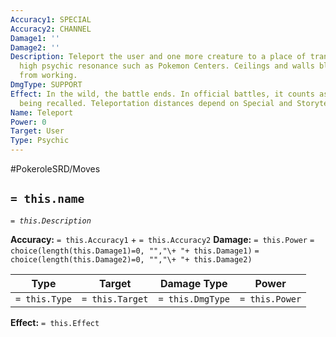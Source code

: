 ```yaml
---
Accuracy1: SPECIAL
Accuracy2: CHANNEL
Damage1: ''
Damage2: ''
Description: Teleport the user and one more creature to a place of tranquility and
  high psychic resonance such as Pokemon Centers. Ceilings and walls block this move
  from working.
DmgType: SUPPORT
Effect: In the wild, the battle ends. In official battles, it counts as the Pokemon
  being recalled. Teleportation distances depend on Special and Storyteller's discretion.
Name: Teleport
Power: 0
Target: User
Type: Psychic
---
```


#PokeroleSRD/Moves

## `= this.name` 
*`= this.Description`*

**Accuracy:** `= this.Accuracy1` + `= this.Accuracy2`
**Damage:** `= this.Power` `= choice(length(this.Damage1)=0, "","\+ "+ this.Damage1)` `= choice(length(this.Damage2)=0, "","\+ "+ this.Damage2)`

| Type          | Target          | Damage Type          | Power          |
| ------------- | --------------- | ---------------- | -------------- |
| `= this.Type` | `= this.Target` | `= this.DmgType` | `= this.Power` | 

**Effect:** `= this.Effect`